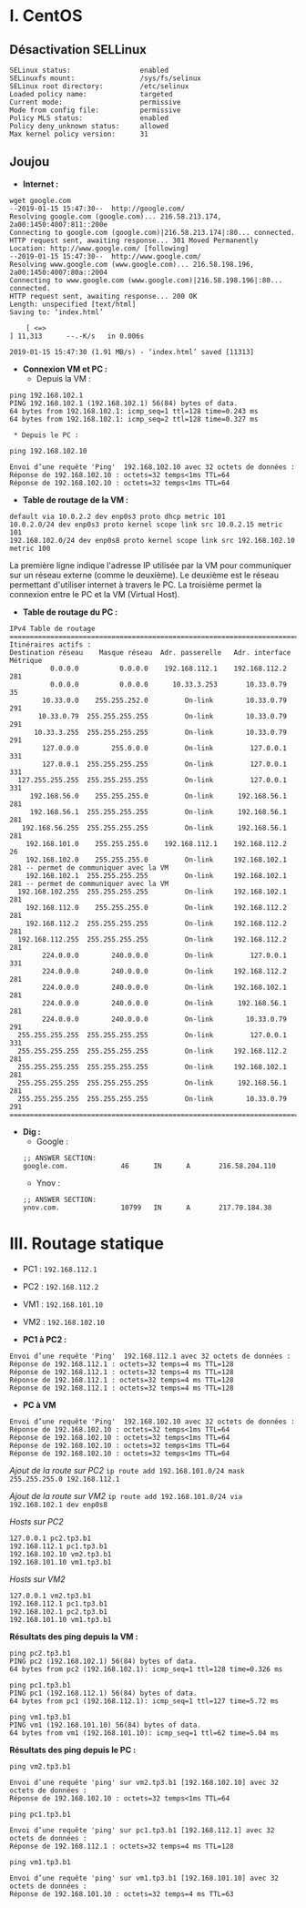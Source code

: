 # I. CentOS
## Désactivation SELLinux
```
SELinux status:                 enabled
SELinuxfs mount:                /sys/fs/selinux
SELinux root directory:         /etc/selinux
Loaded policy name:             targeted
Current mode:                   permissive
Mode from config file:          permissive
Policy MLS status:              enabled
Policy deny_unknown status:     allowed
Max kernel policy version:      31
```
## Joujou
* **Internet :**
```
wget google.com
--2019-01-15 15:47:30--  http://google.com/
Resolving google.com (google.com)... 216.58.213.174, 2a00:1450:4007:811::200e
Connecting to google.com (google.com)|216.58.213.174|:80... connected.
HTTP request sent, awaiting response... 301 Moved Permanently
Location: http://www.google.com/ [following]
--2019-01-15 15:47:30--  http://www.google.com/
Resolving www.google.com (www.google.com)... 216.58.198.196, 2a00:1450:4007:80a::2004
Connecting to www.google.com (www.google.com)|216.58.198.196|:80... connected.
HTTP request sent, awaiting response... 200 OK
Length: unspecified [text/html]
Saving to: ‘index.html’

    [ <=>                                                                           ] 11,313      --.-K/s   in 0.006s

2019-01-15 15:47:30 (1.91 MB/s) - ‘index.html’ saved [11313]
```
* **Connexion VM et PC :**
    * Depuis la VM :
```
ping 192.168.102.1
PING 192.168.102.1 (192.168.102.1) 56(84) bytes of data.
64 bytes from 192.168.102.1: icmp_seq=1 ttl=128 time=0.243 ms
64 bytes from 192.168.102.1: icmp_seq=2 ttl=128 time=0.327 ms
```


     * Depuis le PC :
     
```
ping 192.168.102.10

Envoi d’une requête 'Ping'  192.168.102.10 avec 32 octets de données :
Réponse de 192.168.102.10 : octets=32 temps<1ms TTL=64
Réponse de 192.168.102.10 : octets=32 temps<1ms TTL=64
```
* **Table de routage de la VM :**
```
default via 10.0.2.2 dev enp0s3 proto dhcp metric 101
10.0.2.0/24 dev enp0s3 proto kernel scope link src 10.0.2.15 metric 101
192.168.102.0/24 dev enp0s8 proto kernel scope link src 192.168.102.10 metric 100
```
La première ligne indique l'adresse IP utilisée par la VM pour communiquer sur un réseau externe (comme le deuxième). Le deuxième est le réseau permettant d'utiliser internet à travers le PC. La troisième permet la connexion entre le PC et la VM (Virtual Host).

* **Table de routage du PC :**
```
IPv4 Table de routage
===========================================================================
Itinéraires actifs :
Destination réseau    Masque réseau  Adr. passerelle   Adr. interface Métrique
          0.0.0.0          0.0.0.0    192.168.112.1    192.168.112.2    281
          0.0.0.0          0.0.0.0      10.33.3.253       10.33.0.79     35
        10.33.0.0    255.255.252.0         On-link        10.33.0.79    291
       10.33.0.79  255.255.255.255         On-link        10.33.0.79    291
      10.33.3.255  255.255.255.255         On-link        10.33.0.79    291
        127.0.0.0        255.0.0.0         On-link         127.0.0.1    331
        127.0.0.1  255.255.255.255         On-link         127.0.0.1    331
  127.255.255.255  255.255.255.255         On-link         127.0.0.1    331
     192.168.56.0    255.255.255.0         On-link      192.168.56.1    281
     192.168.56.1  255.255.255.255         On-link      192.168.56.1    281
   192.168.56.255  255.255.255.255         On-link      192.168.56.1    281
    192.168.101.0    255.255.255.0    192.168.112.1    192.168.112.2     26
    192.168.102.0    255.255.255.0         On-link     192.168.102.1    281 -- permet de communiquer avec la VM
    192.168.102.1  255.255.255.255         On-link     192.168.102.1    281 -- permet de communiquer avec la VM
  192.168.102.255  255.255.255.255         On-link     192.168.102.1    281
    192.168.112.0    255.255.255.0         On-link     192.168.112.2    281
    192.168.112.2  255.255.255.255         On-link     192.168.112.2    281
  192.168.112.255  255.255.255.255         On-link     192.168.112.2    281
        224.0.0.0        240.0.0.0         On-link         127.0.0.1    331
        224.0.0.0        240.0.0.0         On-link     192.168.112.2    281
        224.0.0.0        240.0.0.0         On-link     192.168.102.1    281
        224.0.0.0        240.0.0.0         On-link      192.168.56.1    281
        224.0.0.0        240.0.0.0         On-link        10.33.0.79    291
  255.255.255.255  255.255.255.255         On-link         127.0.0.1    331
  255.255.255.255  255.255.255.255         On-link     192.168.112.2    281
  255.255.255.255  255.255.255.255         On-link     192.168.102.1    281
  255.255.255.255  255.255.255.255         On-link      192.168.56.1    281
  255.255.255.255  255.255.255.255         On-link        10.33.0.79    291
===========================================================================
```
* **Dig :**
    * Google :
    ```
    ;; ANSWER SECTION:
    google.com.             46      IN      A       216.58.204.110
    ```
    * Ynov :
    ```
    ;; ANSWER SECTION:
    ynov.com.               10799   IN      A       217.70.184.38
    ```

# III. Routage statique
* PC1 : `192.168.112.1`
* PC2 : `192.168.112.2`
* VM1 : `192.168.101.10`
* VM2 : `192.168.102.10`

* **PC1 à PC2 :**
```ping 192.168.112.1
Envoi d’une requête 'Ping'  192.168.112.1 avec 32 octets de données :
Réponse de 192.168.112.1 : octets=32 temps=4 ms TTL=128
Réponse de 192.168.112.1 : octets=32 temps=4 ms TTL=128
Réponse de 192.168.112.1 : octets=32 temps=4 ms TTL=128
Réponse de 192.168.112.1 : octets=32 temps=4 ms TTL=128
```
* **PC à VM**
```ping 192.168.102.10
Envoi d’une requête 'Ping'  192.168.102.10 avec 32 octets de données :
Réponse de 192.168.102.10 : octets=32 temps<1ms TTL=64
Réponse de 192.168.102.10 : octets=32 temps<1ms TTL=64
Réponse de 192.168.102.10 : octets=32 temps<1ms TTL=64
Réponse de 192.168.102.10 : octets=32 temps<1ms TTL=64
```

*Ajout de la route sur PC2*
`ip route add 192.168.101.0/24 mask 255.255.255.0 192.168.112.1`

*Ajout de la route sur VM2*
`ip route add 192.168.101.0/24 via 192.168.102.1 dev enp0s8`

*Hosts sur PC2*
```
127.0.0.1 pc2.tp3.b1
192.168.112.1 pc1.tp3.b1
192.168.102.10 vm2.tp3.b1
192.168.101.10 vm1.tp3.b1
```

*Hosts sur VM2*
```
127.0.0.1 vm2.tp3.b1
192.168.112.1 pc1.tp3.b1
192.168.102.1 pc2.tp3.b1
192.168.101.10 vm1.tp3.b1
```

**Résultats des ping depuis la VM :**
```
ping pc2.tp3.b1
PING pc2 (192.168.102.1) 56(84) bytes of data.
64 bytes from pc2 (192.168.102.1): icmp_seq=1 ttl=128 time=0.326 ms
```
```
ping pc1.tp3.b1
PING pc1 (192.168.112.1) 56(84) bytes of data.
64 bytes from pc1 (192.168.112.1): icmp_seq=1 ttl=127 time=5.72 ms
```
```
ping vm1.tp3.b1
PING vm1 (192.168.101.10) 56(84) bytes of data.
64 bytes from vm1 (192.168.101.10): icmp_seq=1 ttl=62 time=5.04 ms
```
**Résultats des ping depuis le PC :**
```
ping vm2.tp3.b1

Envoi d’une requête 'ping' sur vm2.tp3.b1 [192.168.102.10] avec 32 octets de données :
Réponse de 192.168.102.10 : octets=32 temps<1ms TTL=64
```
```
ping pc1.tp3.b1

Envoi d’une requête 'ping' sur pc1.tp3.b1 [192.168.112.1] avec 32 octets de données :
Réponse de 192.168.112.1 : octets=32 temps=4 ms TTL=128
```
```
ping vm1.tp3.b1

Envoi d’une requête 'ping' sur vm1.tp3.b1 [192.168.101.10] avec 32 octets de données :
Réponse de 192.168.101.10 : octets=32 temps=4 ms TTL=63
```

